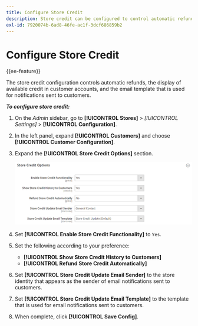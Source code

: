 ```yaml
---
title: Configure Store Credit
description: Store credit can be configured to control automatic refunds as well as available credit for customers.
exl-id: 7920074b-6ad8-46fe-ac1f-3dcf686859b2
---
```

# Configure Store Credit

{{ee-feature}}

The store credit configuration controls automatic refunds, the display of available credit in customer accounts, and the email template that is used for notifications sent to customers.

_**To configure store credit:**_

1. On the _Admin_ sidebar, go to **[!UICONTROL Stores]** > _[!UICONTROL Settings]_ > **[!UICONTROL Configuration]**.

1. In the left panel, expand **[!UICONTROL Customers]** and choose **[!UICONTROL Customer Configuration]**.

1. Expand the **[!UICONTROL Store Credit Options]** section.

   ![Store Credit Options](assets/customer-configuration-store-credit-options.png)

1. Set **[!UICONTROL Enable Store Credit Functionality]** to `Yes`.

1. Set the following according to your preference:

   * **[!UICONTROL Show Store Credit History to Customers]**
   * **[!UICONTROL Refund Store Credit Automatically]**

1. Set **[!UICONTROL Store Credit Update Email Sender]** to the store identity that appears as the sender of email notifications sent to customers.

1. Set **[!UICONTROL Store Credit Update Email Template]** to the template that is used for email notifications sent to customers.

1. When complete, click **[!UICONTROL Save Config]**.
